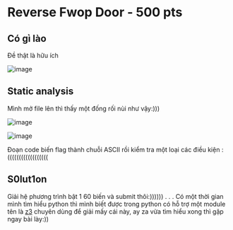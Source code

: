 # Reverse Fwop Door - 500 pts  
## Có gì lào
 Đề thật là hữu ích
 
![image](https://user-images.githubusercontent.com/88520787/138580382-ee35e67e-5347-42f3-8213-2dd87f552cee.png)

## Static analysis
Mình mở file lên thì thấy một đống rối nùi như vậy:)))

![image](https://user-images.githubusercontent.com/88520787/138580524-3b88ae21-8848-4fb3-863d-ddc898cc13d2.png)

![image](https://user-images.githubusercontent.com/88520787/138580438-3b30273e-2da1-429b-adcc-151a2efb1042.png)

Đoạn code biến flag thành chuỗi ASCII rồi kiểm tra một loại các điều kiện :((((((((((((((((((

## S0lut1on

Giải hệ phương trình bật 1 60 biến và submit thôi:))))))
.
.
.
Có một thời gian mình tìm hiểu python thì mình biết được trong python có hỗ trợ một module tên là [z3](https://flagbot.ch/lesson5.pdf) chuyên dùng để giải mấy cái này, ay za vừa tìm hiểu xong thì gặp ngay bài lày:)) 

